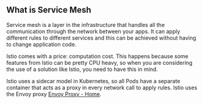 ## What is Service Mesh

Service mesh is a layer in the infrastructure that handles all the communication through the network between your apps. It can apply different rules to different services and this can be achieved without having to change application code.

Istio comes with a price: computation cost. This happens because some features from Istio can be pretty CPU heavy, so when you are considering the use of a solution like Istio, you need to have this in mind.

Istio uses a sidecar model in Kubernetes, so all Pods have a separate container that acts as a proxy in every network call to apply rules. Istio uses the Envoy proxy [Envoy Proxy - Home](https://www.envoyproxy.io/). 



